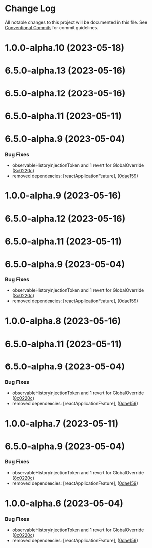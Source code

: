 # Change Log

All notable changes to this project will be documented in this file.
See [Conventional Commits](https://conventionalcommits.org) for commit guidelines.

# 1.0.0-alpha.10 (2023-05-18)



# 6.5.0-alpha.13 (2023-05-16)



# 6.5.0-alpha.12 (2023-05-16)



# 6.5.0-alpha.11 (2023-05-11)



# 6.5.0-alpha.9 (2023-05-04)


### Bug Fixes

* observableHistoryInjectionToken and 1 revert for GlobalOverride ([8c0220c](https://github.com/lensapp/lens/commit/8c0220c353c9047a2a4df570b598c31868b5f7e2))
* removed dependencies: [reactApplicationFeature], ([0dae159](https://github.com/lensapp/lens/commit/0dae1594baabbd06e798f9a1b4c132cee998bb65))





# 1.0.0-alpha.9 (2023-05-16)



# 6.5.0-alpha.12 (2023-05-16)



# 6.5.0-alpha.11 (2023-05-11)



# 6.5.0-alpha.9 (2023-05-04)


### Bug Fixes

* observableHistoryInjectionToken and 1 revert for GlobalOverride ([8c0220c](https://github.com/lensapp/lens/commit/8c0220c353c9047a2a4df570b598c31868b5f7e2))
* removed dependencies: [reactApplicationFeature], ([0dae159](https://github.com/lensapp/lens/commit/0dae1594baabbd06e798f9a1b4c132cee998bb65))





# 1.0.0-alpha.8 (2023-05-16)



# 6.5.0-alpha.11 (2023-05-11)



# 6.5.0-alpha.9 (2023-05-04)


### Bug Fixes

* observableHistoryInjectionToken and 1 revert for GlobalOverride ([8c0220c](https://github.com/lensapp/lens/commit/8c0220c353c9047a2a4df570b598c31868b5f7e2))
* removed dependencies: [reactApplicationFeature], ([0dae159](https://github.com/lensapp/lens/commit/0dae1594baabbd06e798f9a1b4c132cee998bb65))





# 1.0.0-alpha.7 (2023-05-11)



# 6.5.0-alpha.9 (2023-05-04)


### Bug Fixes

* observableHistoryInjectionToken and 1 revert for GlobalOverride ([8c0220c](https://github.com/lensapp/lens/commit/8c0220c353c9047a2a4df570b598c31868b5f7e2))
* removed dependencies: [reactApplicationFeature], ([0dae159](https://github.com/lensapp/lens/commit/0dae1594baabbd06e798f9a1b4c132cee998bb65))





# 1.0.0-alpha.6 (2023-05-04)


### Bug Fixes

* observableHistoryInjectionToken and 1 revert for GlobalOverride ([8c0220c](https://github.com/lensapp/lens/commit/8c0220c353c9047a2a4df570b598c31868b5f7e2))
* removed dependencies: [reactApplicationFeature], ([0dae159](https://github.com/lensapp/lens/commit/0dae1594baabbd06e798f9a1b4c132cee998bb65))
